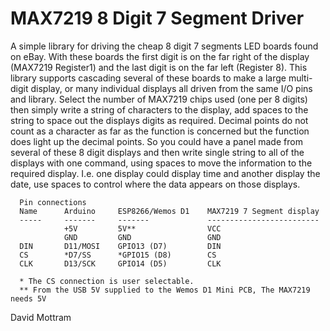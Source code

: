 # MAX7219 8 Digit 7 Segment Driver
A simple library for driving the cheap 8 digit 7 segments LED boards found on eBay. With these boards the first digit is on the far right of the display (MAX7219 Register1) and the last digit is on the far left (Register 8).
This library supports cascading several of these boards to make a large multi-digit display, or many individual displays all driven from the same I/O pins and library.
Select the number of MAX7219 chips used (one per 8 digits) then simply write a string of characters to the display, add spaces to the string to space out the displays digits as required. Decimal points do not count as a character as far as the function is concerned but the function does light up the decimal points. 
So you could have a panel made from several of these 8 digit displays and then write single string to all of the displays with one command, using spaces to move the information to the required display. I.e. one display could display time and another display the date, use spaces to control where the data appears on those displays.

      Pin connections
      Name      Arduino     ESP8266/Wemos D1    MAX7219 7 Segment display
      -----     -------     -------             -------------------------
                +5V         5V**                VCC
                GND         GND                 GND
      DIN       D11/MOSI    GPIO13 (D7)         DIN
      CS        *D7/SS      *GPIO15 (D8)        CS
      CLK       D13/SCK     GPIO14 (D5)         CLK
      
      * The CS connection is user selectable.
      ** From the USB 5V supplied to the Wemos D1 Mini PCB, The MAX7219 needs 5V
      

David Mottram
